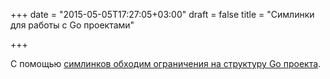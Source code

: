 +++
date = "2015-05-05T17:27:05+03:00"
draft = false
title = "Симлинки для работы с Go проектами"

+++

<p>С помощью <a href="http://www.ajostrow.me/articles/put-go-wherever-you-like">симлинков обходим ограничения на структуру Go проекта</a>.</p>

